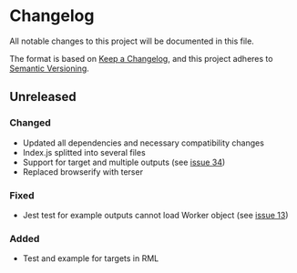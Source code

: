 # Changelog

All notable changes to this project will be documented in this file.

The format is based on [Keep a Changelog](https://keepachangelog.com/en/1.0.0/), and this project adheres
to [Semantic Versioning](https://semver.org/spec/v2.0.0.html).

## Unreleased

### Changed

- Updated all dependencies and necessary compatibility changes
- Index.js splitted into several files
- Support for target  and multiple outputs (see [issue 34](https://gitlab.ilabt.imec.be/yarrrml/matey/-/issues/34))
- Replaced browserify with terser

### Fixed

- Jest test for example outputs cannot load Worker object (see [issue 13](https://gitlab.ilabt.imec.be/yarrrml/matey/-/issues/13))

### Added

- Test and example for targets in RML 

